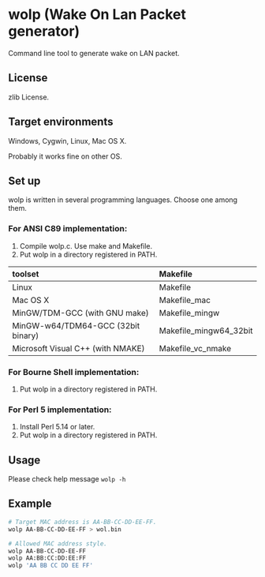wolp (Wake On Lan Packet generator)
===================================

Command line tool to generate wake on LAN packet.

License
-------

zlib License.

Target environments
-------------------

Windows, Cygwin, Linux, Mac OS X.

Probably it works fine on other OS.

Set up
------

wolp is written in several programming languages. Choose one among them.

### For ANSI C89 implementation:

1. Compile wolp.c. Use make and Makefile.
2. Put wolp in a directory registered in PATH.

| toolset                            | Makefile                 |
|:-----------------------------------|:-------------------------|
| Linux                              | Makefile                 |
| Mac OS X                           | Makefile\_mac            |
| MinGW/TDM-GCC (with GNU make)      | Makefile\_mingw          |
| MinGW-w64/TDM64-GCC (32bit binary) | Makefile\_mingw64\_32bit |
| Microsoft Visual C++ (with NMAKE)  | Makefile\_vc\_nmake      |

### For Bourne Shell implementation:

1. Put wolp in a directory registered in PATH.

### For Perl 5 implementation:

1. Install Perl 5.14 or later.
2. Put wolp in a directory registered in PATH.

Usage
-----

Please check help message `wolp -h`

Example
-------

```sh
# Target MAC address is AA-BB-CC-DD-EE-FF.
wolp AA-BB-CC-DD-EE-FF > wol.bin

# Allowed MAC address style.
wolp AA-BB-CC-DD-EE-FF
wolp AA:BB:CC:DD:EE:FF
wolp 'AA BB CC DD EE FF'
```
